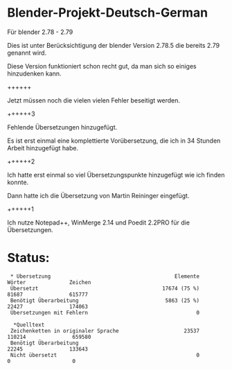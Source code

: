 # Blender-Projekt-Deutsch-German
Für blender 2.78 - 2.79

Dies ist unter Berücksichtigung der blender Version 2.78.5 die bereits 2.79 genannt wird.

Diese Version funktioniert schon recht gut, da man sich so einiges hinzudenken kann.

++++++

Jetzt müssen noch die vielen vielen Fehler beseitigt werden.

++++++3

Fehlende Übersetzungen hinzugefügt.

Es ist erst einmal eine komplettierte Vorübersetzung, die ich in 34 Stunden Arbeit hinzugefügt habe.

++++++2

Ich hatte erst einmal so viel Übersetzungspunkte hinzugefügt wie ich finden konnte.

Dann hatte ich die Übersetzung von Martin Reininger eingefügt.

++++++1

Ich nutze Notepad++, WinMerge 2.14 und Poedit 2.2PRO für die Übersetzungen.

# Status:

     * Übersetzung                                        Elemente               Wörter              Zeichen
     Übersetzt                                        17674 (75 %)                81687               615777
     Benötigt Überarbeitung                            5863 (25 %)                22427               174063
     Übersetzungen mit Fehlern                                   0

      *Quelltext
     Zeichenketten in originaler Sprache                     23537               110214               659580
     Benötigt Überarbeitung                                                       22245               133643
     Nicht übersetzt                                             0                    0                    0
